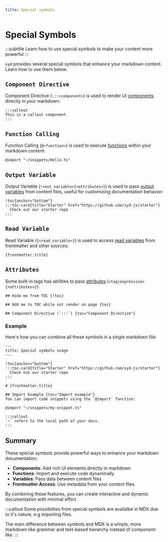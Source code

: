 ```yaml
---
title: Special symbols
---
```


# Special Symbols
:::subtitle
Learn how to use special symbols to make your content more powerful
:::

<code>xyd</code> provides several special symbols that enhance your markdown content. 
Learn how to use them below.

## `Component Directive`
Component Directive (`:::<component>`) is used to render UI [components](#) directly in your markdown:

```mdx
:::callout
This is a callout component
:::
```

## `Function Calling`
Function Calling (`@<function>`) is used to execute [functions](#) within your markdown content:

```mdx
@import "~/snippets/Hello.ts"
```

## `Output Variable`
Output Variable (`!<out_variable>{<attributes>}`) is used to pass [output variables](#) from content files, useful for customizing documentation behavior:

```mdx
!toc{anchor="bottom"}
:::toc-card{title="Starter" href="https://github.com/xyd-js/starter"}
  Check out our starter repo
:::
```

## `Read Variable`
Read Variable (`{<read_variable>}`) is used to access [read variables](#) from frontmatter and other sources:

```mdx
{frontmatter.title}
```

## `Attributes`
Some built-in tags has abilities to pass [attributes](#) (`<tag|expression>{<attributes>}`):
```mdx
## Hide me from TOC {!toc}

## Add me to TOC while not render on page {toc}

## Component Directive (`:::`) {toc="Component Directive"}
```


### Example
Here's how you can combine all these symbols in a single markdown file:

```mdx
---
title: Special symbols usage
---

!toc{anchor="bottom"}
:::toc-card{title="Starter" href="https://github.com/xyd-js/starter"}
  Check out our starter repo
:::

# {frontmatter.title}

## Import Example {toc="Import example"}
You can import code snippets using the `@import` function:

@import "~/snippets/my-snippet.ts"

:::callout
`~` refers to the local path of your docs.
:::
```

## Summary
These special symbols provide powerful ways to enhance your markdown documentation:

- **Components**: Add rich UI elements directly in markdown
- **Functions**: Import and execute code dynamically
- **Variables**: Pass data between content files
- **Frontmatter Access**: Use metadata from your content files

By combining these features, you can create interactive and dynamic documentation with minimal effort.

:::callout
Some possibitlies from special symbols are availalbe in MDX due to it's nature, e.g importing files.

The main difference between symbols and MDX is a simple, more markdown like
grammar and text-based hierarchy instead of component-like.
:::